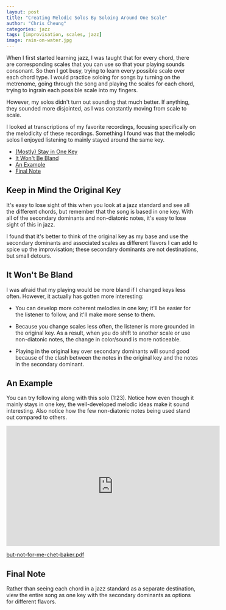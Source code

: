 ```yaml
---
layout: post
title: "Creating Melodic Solos By Soloing Around One Scale"
author: "Chris Cheung"
categories: jazz
tags: [improvisation, scales, jazz]
image: rain-on-water.jpg
---
```


When I first started learning jazz, I was taught that for every chord, there are corresponding scales that you can use so that your playing sounds consonant. So then I got busy, trying to learn every possible scale over each chord type. I would practice soloing for songs by turning on the metrenome, going through the song and playing the scales for each chord, trying to ingrain each possible scale into my fingers. 

However, my solos didn't turn out sounding that much better. If anything, they sounded more disjointed, as I was constantly moving from scale to scale. 

I looked at transcriptions of my favorite recordings, focusing specifically on the melodicity of these recordings. Something I found was that the melodic solos I enjoyed listening to mainly stayed around the same key.

- [(Mostly) Stay in One Key](#mostly-stay-in-one-key)
- [It Won't Be Bland](#it-wont-be-bland)
- [An Example](#an-example)
- [Final Note](#final-note)

## Keep in Mind the Original Key

It's easy to lose sight of this when you look at a jazz standard and see all the different chords, but remember that the song is based in one key. With all of the secondary dominants and non-diatonic notes, it's easy to lose sight of this in jazz. 

I found that it's better to think of the original key as my base and use the secondary dominants and associated scales as different flavors I can add to spice up the improvisation; these secondary dominants are not destinations, but small detours.

## It Won't Be Bland

I was afraid that my playing would be more bland if I changed keys less often. However, it actually has gotten more interesting: 

- You can develop more coherent melodies in one key; it'll be easier for the listener to follow, and it'll make more sense to them. 

- Because you change scales less often, the listener is more grounded in the original key. As a result, when you do shift to another scale or use non-diatonic notes, the change in color/sound is more noticeable.

- Playing in the original key over secondary dominants will sound good because of the clash between the notes in the original key and the notes in the secondary dominant.

## An Example

You can try following along with this solo (1:23). Notice how even though it mainly stays in one key, the well-developed melodic ideas make it sound interesting. Also notice how the few non-diatonic notes being used stand out compared to others.

<iframe width="560" height="315" src="https://www.youtube.com/embed/R_f_mMJAezM?start=83" frameborder="0" allow="accelerometer; autoplay; clipboard-write; encrypted-media; gyroscope; picture-in-picture" allowfullscreen></iframe>

<a href="{{site.github.url}}/assets/transcriptions/but-not-for-me-chet-baker.pdf" target="_blank">but-not-for-me-chet-baker.pdf</a>

## Final Note

Rather than seeing each chord in a jazz standard as a separate destination, view the entire song as one key with the secondary dominants as options for different flavors.
